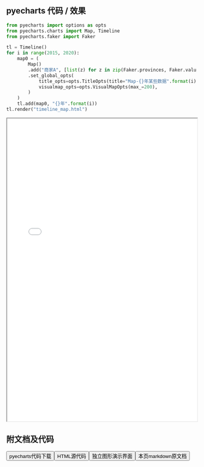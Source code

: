 
## pyecharts 代码 / 效果

```python
from pyecharts import options as opts
from pyecharts.charts import Map, Timeline
from pyecharts.faker import Faker

tl = Timeline()
for i in range(2015, 2020):
    map0 = (
        Map()
        .add("商家A", [list(z) for z in zip(Faker.provinces, Faker.values())], "china")
        .set_global_opts(
            title_opts=opts.TitleOpts(title="Map-{}年某些数据".format(i)),
            visualmap_opts=opts.VisualMapOpts(max_=200),
        )
    )
    tl.add(map0, "{}年".format(i))
tl.render("timeline_map.html")

```

<iframe width="100%" height="800px" src="/pyecharts/Timeline/timeline_map.html"></iframe>

## 附文档及代码

<a href="https://cdn.jsdelivr.net/gh/wfy-belief/python/docs/pyecharts/Timeline/timeline_map.py"><button class="mybutton">pyecharts代码下载</button></a><a href="https://cdn.jsdelivr.net/gh/wfy-belief/python/docs/pyecharts/Timeline/timeline_map.html"><button class="mybutton">HTML源代码</button></a><a href="https://python.wfyblog.cn/pyecharts/Timeline/timeline_map.html"><button class="mybutton">独立图形演示界面</button></a><a href="https://cdn.jsdelivr.net/gh/wfy-belief/python/docs/pyecharts/Timeline/timeline_map.md"><button class="mybutton">本页markdown原文档</button></a>
